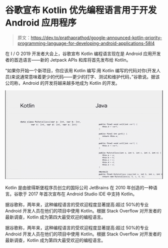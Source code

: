 # 谷歌宣布 Kotlin 优先编程语言用于开发 Android 应用程序

> 原文：<https://dev.to/prathaprathod/google-announced-kotlin-priority-programming-language-for-developing-android-applications-58l4>

在 I / O 2019 开发者大会上，谷歌宣布 Kotlin 编程语言现在是 Android 应用开发者的首选语言——新的 Jetpack APIs 和库将首先发布给 Kotlin。

“如果你开始一个新项目，你应该用 Kotlin 编写:用 Kotlin 编写的代码对你(开发人员)来说通常意味着更少的代码——更少的打字、测试和维护代码，”谷歌说。据该公司称，Android 的开发将越来越多地成为 Kotlin 的开发。

[![Kotlin Java](img/d9c98d0f90650038321364b7b607aa3b.png)](https://res.cloudinary.com/practicaldev/image/fetch/s--t5VIs9E0--/c_limit%2Cf_auto%2Cfl_progressive%2Cq_auto%2Cw_880/https://i.ibb.co/sPg4spc/download.png)

Kotlin 是由彼得斯堡程序员创立的国际公司 JetBrains 在 2010 年创造的一种语言。谷歌于 2017 年首次宣布在 Android Studio IDE 中支持 Kotlin。

据谷歌称，两年来，这种编程语言的受欢迎程度显著提高:超过 50%的专业 Android 开发人员在他们的项目中使用 Kotlin。根据 Stack Overflow 对开发者的最新调查，Kotlin 成为第四大最受欢迎的编程语言。

据谷歌称，两年来，这种编程语言的受欢迎程度显著提高:超过 50%的专业 Android 开发人员在他们的项目中使用 Kotlin。根据 Stack Overflow 对开发者的最新调查，Kotlin 成为第四大最受欢迎的编程语言。